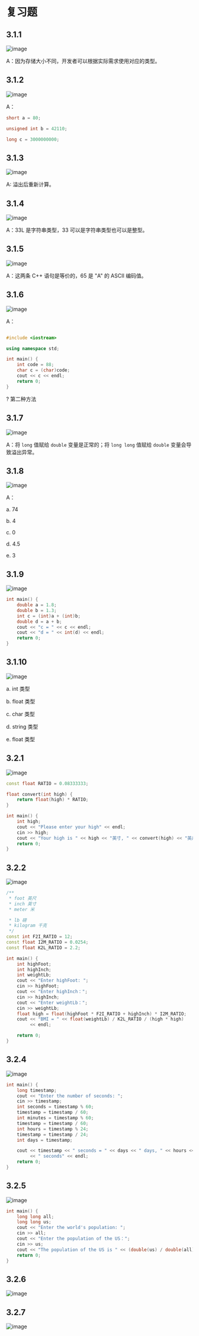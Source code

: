 # 复习题

## 3.1.1

![image](http://shadows-mall.oss-cn-shenzhen.aliyuncs.com/images/assets/cpp/40.png)

A：因为存储大小不同，开发者可以根据实际需求使用对应的类型。

## 3.1.2

![image](http://shadows-mall.oss-cn-shenzhen.aliyuncs.com/images/assets/cpp/41.png)

A：

```cpp
short a = 80;

unsigned int b = 42110;

long c = 3000000000;
```

## 3.1.3

![image](http://shadows-mall.oss-cn-shenzhen.aliyuncs.com/images/assets/cpp/42.png)

A: 溢出后重新计算。

## 3.1.4

![image](http://shadows-mall.oss-cn-shenzhen.aliyuncs.com/images/assets/cpp/43.png)

A：33L 是字符串类型，33 可以是字符串类型也可以是整型。

## 3.1.5

![image](http://shadows-mall.oss-cn-shenzhen.aliyuncs.com/images/assets/cpp/44.png)

A：这两条 C++ 语句是等价的，65 是 "A" 的 ASCII 编码值。

## 3.1.6

![image](http://shadows-mall.oss-cn-shenzhen.aliyuncs.com/images/assets/cpp/45.png)

A：

```cpp

#include <iostream>

using namespace std;

int main() {
    int code = 88;
    char c = (char)code;
    cout << c << endl;
    return 0;
}
```

? 第二种方法

## 3.1.7

![image](http://shadows-mall.oss-cn-shenzhen.aliyuncs.com/images/assets/cpp/46.png)

A：将 `long` 值赋给 `double` 变量是正常的；将 `long long` 值赋给 `double` 变量会导致溢出异常。

## 3.1.8

![image](http://shadows-mall.oss-cn-shenzhen.aliyuncs.com/images/assets/cpp/47.png)

A：

a. 74

b. 4

c. 0

d. 4.5

e. 3

## 3.1.9

![image](http://shadows-mall.oss-cn-shenzhen.aliyuncs.com/images/assets/cpp/48.png)

```cpp
int main() {
    double a = 1.8;
    double b = 1.3;
    int c = (int)a + (int)b;
    double d = a + b;
    cout << "c = " << c << endl;
    cout << "d = " << int(d) << endl;
    return 0;
}
```

## 3.1.10

![image](http://shadows-mall.oss-cn-shenzhen.aliyuncs.com/images/assets/cpp/49.png)

a. int 类型

b. float 类型

c. char 类型

d. string 类型

e. float 类型

## 3.2.1

![image](http://shadows-mall.oss-cn-shenzhen.aliyuncs.com/images/assets/cpp/50.png)

```cpp
const float RATIO = 0.08333333;

float convert(int high) {
    return float(high) * RATIO;
}

int main() {
    int high;
    cout << "Please enter your high" << endl;
    cin >> high;
    cout << "Your high is " << high << "英寸, " << convert(high) << "英尺。" << endl;
    return 0;
}
```

## 3.2.2

![image](http://shadows-mall.oss-cn-shenzhen.aliyuncs.com/images/assets/cpp/51.png)

```cpp
/**
 * foot 英尺
 * inch 英寸
 * meter 米

 * lb 磅
 * kilogram 千克
 */
const int F2I_RATIO = 12;
const float I2M_RATIO = 0.0254;
const float K2L_RATIO = 2.2;

int main() {
    int highFoot;
    int highInch;
    int weightLb;
    cout << "Enter highFoot: ";
    cin >> highFoot;
    cout << "Enter highInch：";
    cin >> highInch;
    cout << "Enter weightLb：";
    cin >> weightLb;
    float high = float(highFoot * F2I_RATIO + highInch) * I2M_RATIO;
    cout << "BMI = " << float(weightLb) / K2L_RATIO / (high * high)
         << endl;

    return 0;
}
```

## 3.2.4

![image](http://shadows-mall.oss-cn-shenzhen.aliyuncs.com/images/assets/cpp/52.png)

```cpp
int main() {
    long timestamp;
    cout << "Enter the number of seconds: ";
    cin >> timestamp;
    int seconds = timestamp % 60;
    timestamp = timestamp / 60;
    int minutes = timestamp % 60;
    timestamp = timestamp / 60;
    int hours = timestamp % 24;
    timestamp = timestamp / 24;
    int days = timestamp;

    cout << timestamp << " seconds = " << days << " days, " << hours << " hours, " << minutes << " minutes, " << seconds
         << " seconds" << endl;
    return 0;
}
```

## 3.2.5

![image](http://shadows-mall.oss-cn-shenzhen.aliyuncs.com/images/assets/cpp/54.png)

```cpp
int main() {
    long long all;
    long long us;
    cout << "Enter the world's population: ";
    cin >> all;
    cout << "Enter the population of the US：";
    cin >> us;
    cout << "The population of the US is " << (double(us) / double(all)) * 100 << "% of the world population." << endl;
    return 0;
}
```

## 3.2.6

![image](http://shadows-mall.oss-cn-shenzhen.aliyuncs.com/images/assets/cpp/55.png)

## 3.2.7

![image](http://shadows-mall.oss-cn-shenzhen.aliyuncs.com/images/assets/cpp/56.png)